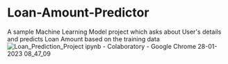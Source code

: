 # Loan-Amount-Predictor
A sample Machine Learning Model project which asks about User's details and predicts Loan Amount based on the training data
![Loan_Prediction_Project ipynb - Colaboratory - Google Chrome 28-01-2023 08_47_09](https://user-images.githubusercontent.com/91176771/215239544-fe4b248a-327b-49ac-b38b-ba95b2d78198.png)
